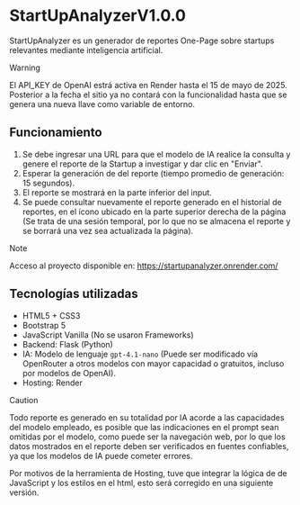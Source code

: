 # StartUpAnalyzerV1.0.0
StartUpAnalyzer es un generador de reportes One-Page sobre startups relevantes mediante inteligencia artificial. 

> [!WARNING]
> El API_KEY de OpenAI estrá activa en Render hasta el 15 de mayo de 2025. Posterior a la fecha el sitio ya no contará con la funcionalidad hasta que se genera una nueva llave como variable de entorno.

## Funcionamiento
1. Se debe ingresar una URL para que el modelo de IA realice la consulta y genere el reporte de la Startup a investigar y dar clic en "Enviar".
2. Esperar la generación de del reporte (tiempo promedio de generación: 15 segundos).
3. El reporte se mostrará en la parte inferior del input.
4. Se puede consultar nuevamente el reporte generado en el historial de reportes, en el ícono ubicado en la parte superior derecha de la página (Se trata de una sesión temporal, por lo que no se almacena el reporte y se borrará una vez sea actualizada la página).

> [!NOTE]
> Acceso al proyecto disponible en: https://startupanalyzer.onrender.com/

## Tecnologías utilizadas

- HTML5 + CSS3
- Bootstrap 5
- JavaScript Vanilla (No se usaron Frameworks)
- Backend: Flask (Python) 
- IA: Modelo de lenguaje `gpt-4.1-nano` (Puede ser modificado vía OpenRouter a otros modelos con mayor capacidad o gratuitos, incluso por modelos de OpenAI).
- Hosting: Render

> [!CAUTION]
> Todo reporte es generado en su totalidad por IA acorde a las capacidades del modelo empleado, es posible que las indicaciones en el prompt sean omitidas por el modelo, como puede ser la navegación web, por lo que los datos mostrados en el reporte deben ser verificados en fuentes confiables, ya que los modelos de IA puede cometer errores. 

Por motivos de la herramienta de Hosting, tuve que integrar la lógica de de JavaScript y los estilos en el html, esto será corregido en una siguiente versión.
